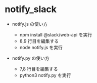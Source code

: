 # notify_slack

- notify.js の使い方

  - npm install @slack/web-api を実行
  - 8,9 行目を編集する
  - node notify.js を実行

- notify.py の使い方
  - 7,8 行目を編集する
  - python3 notify.py を実行
